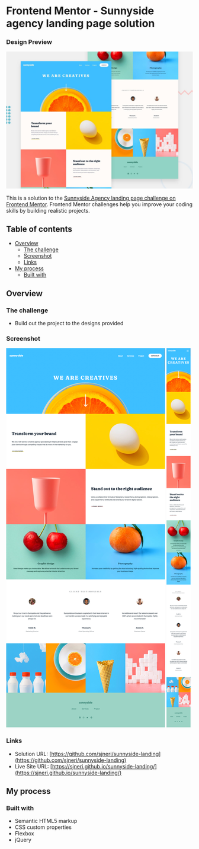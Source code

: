 # Frontend Mentor - Sunnyside agency landing page solution

### Design Preview
![Design preview for Sunnyside Agency landing page challenge](./design/desktop-preview.jpg)

This is a solution to the [Sunnyside Agency landing page challenge on Frontend Mentor](https://www.frontendmentor.io/challenges/sunnyside-agency-landing-page-7yVs3B6ef). Frontend Mentor challenges help you improve your coding skills by building realistic projects.

## Table of contents

- [Overview](#overview)
  - [The challenge](#the-challenge)
  - [Screenshot](#screenshot)
  - [Links](#links)
- [My process](#my-process)
  - [Built with](#built-with)

## Overview

### The challenge

- Build out the project to the designs provided

### Screenshot

![Sunnyside Agency Landing -- Dekstop](./screenshot/sunnyside__landing--desktop.png)
![Sunnyside Agency Landing -- Mobile](./screenshot/sunnyside__landing--mobile.png)

### Links

- Solution URL: [https://github.com/sjneri/sunnyside-landing](https://github.com/sjneri/sunnyside-landing)
- Live Site URL: [https://sjneri.github.io/sunnyside-landing/](https://sjneri.github.io/sunnyside-landing/)

## My process

### Built with

- Semantic HTML5 markup
- CSS custom properties
- Flexbox
- jQuery